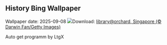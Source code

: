 ## History Bing Wallpaper
Wallpaper date: 2025-09-08
![](https://www.bing.com/th?id=OHR.OrchardLibrary_IT-IT9071511638_UHD.jpg&w=1000)Download: [library@orchard, Singapore (© Darwin Fan/Getty Images)](https://www.bing.com/th?id=OHR.OrchardLibrary_IT-IT9071511638_UHD.jpg)

Auto get programm by LtgX
